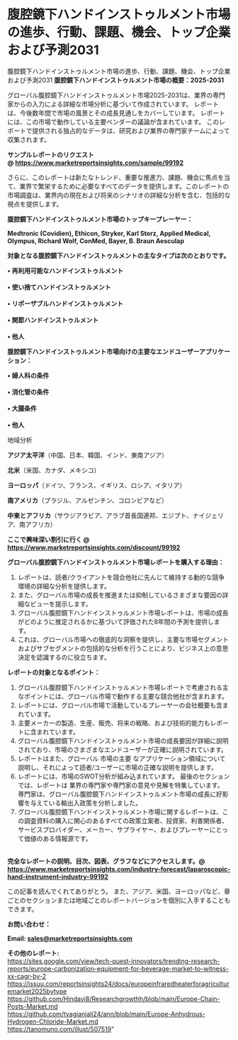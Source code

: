 # 腹腔鏡下ハンドインストゥルメント市場の進歩、行動、課題、機会、トップ企業および予測2031
 腹腔鏡下ハンドインストゥルメント市場の進歩、行動、課題、機会、トップ企業および予測2031
<strong><b>腹腔鏡下ハンドインストゥルメント市場の概要：2025-2031</b></strong>

グローバル腹腔鏡下ハンドインストゥルメント市場2025-2031は、業界の専門家からの入力による詳細な市場分析に基づいて作成されています。 レポートは、今後数年間で市場の風景とその成長見通しをカバーしています。 レポートには、この市場で動作している主要ベンダーの議論が含まれています。 このレポートで提供される独占的なデータは、研究および業界の専門家チームによって収集されます。

<strong>サンプルレポートのリクエスト @ <a href=https://www.marketreportsinsights.com/sample/99192>https://www.marketreportsinsights.com/sample/99192</a></strong>

さらに、このレポートは新たなトレンド、重要な推進力、課題、機会に焦点を当て、業界で繁栄するために必要なすべてのデータを提供します。このレポートの市場調査は、業界内の現在および将来のシナリオの詳細な分析を含む、包括的な視点を提供します。

<strong>腹腔鏡下ハンドインストゥルメント市場のトップキープレーヤー：</strong>

<strong>Medtronic (Covidien), Ethicon, Stryker, Karl Storz, Applied Medical, Olympus, Richard Wolf, ConMed, Bayer, B. Braun Aesculap</strong>

<strong><b>対象となる腹腔鏡下ハンドインストゥルメントの主なタイプは次のとおりです。</b></strong>

<strong>• 再利用可能なハンドインストゥルメント<br><br>• 使い捨てハンドインストゥルメント<br><br>• リポーザブルハンドインストゥルメント<br><br>• 関節ハンドインストゥルメント<br><br>• 他人</strong>

<strong><b>腹腔鏡下ハンドインストゥルメント市場向けの主要なエンドユーザーアプリケーション：</b></strong>

<strong>• 婦人科の条件<br><br>• 消化管の条件<br><br>• 大腸条件<br><br>• 他人</strong>

 地域分析

<strong><b>アジア太平洋</b></strong>（中国、日本、韓国、インド、東南アジア）

<strong><b>北米</b></strong>（米国、カナダ、メキシコ）

<strong><b>ヨーロッパ</b></strong>（ドイツ、フランス、イギリス、ロシア、イタリア）

<strong><b>南アメリカ</b></strong>（ブラジル、アルゼンチン、コロンビアなど）

<strong><b>中東とアフリカ</b></strong>（サウジアラビア、アラブ首長国連邦、エジプト、ナイジェリア、南アフリカ）

<strong>ここで興味深い割引に行く @ <a href=https://www.marketreportsinsights.com/discount/99192>https://www.marketreportsinsights.com/discount/99192</a></strong>

<strong><b>グローバル腹腔鏡下ハンドインストゥルメント市場レポートを購入する理由：</b></strong>
<ol>
  <li>レポートは、読者/クライアントを競合他社に先んじて維持する動的な競争環境の詳細な分析を提供します。</li>
  <li>また、グローバル市場の成長を推進または抑制しているさまざまな要因の詳細なビューを提示します。</li>
  <li>グローバル腹腔鏡下ハンドインストゥルメント市場レポートは、市場の成長がどのように推定されるかに基づいて評価された8年間の予測を提供します。</li>
  <li>これは、グローバル市場への徹底的な洞察を提供し、主要な市場セグメントおよびサブセグメントの包括的な分析を行うことにより、ビジネス上の意思決定を認識するのに役立ちます。</li>
</ol>
<strong><b>レポートの対象となるポイント：</b></strong>
<ol>
  <li>グローバル腹腔鏡下ハンドインストゥルメント市場レポートで考慮される主なポイントには、グローバル市場で動作する主要な競合他社が含まれます。</li>
  <li>レポートには、グローバル市場で活動しているプレーヤーの会社概要も含まれています。</li>
  <li>主要メーカーの製造、生産、販売、将来の戦略、および技術的能力もレポートに含まれています。</li>
  <li>グローバル腹腔鏡下ハンドインストゥルメント市場の成長要因が詳細に説明されており、市場のさまざまなエンドユーザーが正確に説明されています。</li>
  <li>レポートはまた、グローバル 市場の主要 なアプリケーション領域について説明し、それによって読者/ユーザーに市場の正確な説明を提供します。</li>
  <li>レポートには、市場のSWOT分析が組み込まれています。 最後のセクションでは、レポートは 業界の専門家や専門家の意見や見解を特集しています。 専門家は、グローバル腹腔鏡下ハンドインストゥルメント市場の成長に好影響を与えている輸出入政策を分析しました。</li>
  <li>グローバル腹腔鏡下ハンドインストゥルメント市場に関するレポートは、この調査資料の購入に関心のあるすべての政策立案者、投資家、利害関係者、サービスプロバイダー、メーカー、サプライヤー、およびプレーヤーにとって価値のある情報源です。</li>
</ol><br>
<strong>完全なレポートの説明、目次、図表、グラフなどにアクセスします。@ <a href=https://www.marketreportsinsights.com/industry-forecast/laparoscopic-hand-instrument-industry-99192>https://www.marketreportsinsights.com/industry-forecast/laparoscopic-hand-instrument-industry-99192</a></strong>

この記事を読んでくれてありがとう。 また、アジア、米国、ヨーロッパなど、章ごとのセクションまたは地域ごとのレポートバージョンを個別に入手することもできます。

<strong><b>お問い合わせ：</b></strong>

<strong>Email: </strong><a href=mailto:sales@marketreportsinsights.com><strong>sales@marketreportsinsights.com</strong></a>

<strong>その他のレポート:</strong>
<br>
<a href=https://sites.google.com/view/tech-quest-innovators/trending-research-reports/europe-carbonization-equipment-for-beverage-market-to-witness-xx-cagr-by-2>https://sites.google.com/view/tech-quest-innovators/trending-research-reports/europe-carbonization-equipment-for-beverage-market-to-witness-xx-cagr-by-2</a>
<br>
<a href=https://issuu.com/reportsinsights24/docs/europeinfraredheaterforagriculturemarket2025bytype>https://issuu.com/reportsinsights24/docs/europeinfraredheaterforagriculturemarket2025bytype</a>
<br>
<a href=https://github.com/Hindavi8/Researchgrowthh/blob/main/Europe-Chain-Posts-Market.md>https://github.com/Hindavi8/Researchgrowthh/blob/main/Europe-Chain-Posts-Market.md</a>
<br>
<a href=https://github.com/tyagianjali24/ann/blob/main/Europe-Anhydrous-Hydrogen-Chloride-Market.md>https://github.com/tyagianjali24/ann/blob/main/Europe-Anhydrous-Hydrogen-Chloride-Market.md</a>
<br>
<a href=https://tanomuno.com/illust/507519>https://tanomuno.com/illust/507519</a>"
